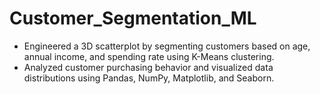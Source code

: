 # Customer_Segmentation_ML

* Engineered a 3D scatterplot by segmenting customers based on age, annual income, and spending rate using K-Means clustering.  
* Analyzed customer purchasing behavior and visualized data distributions using Pandas, NumPy, Matplotlib, and Seaborn.
